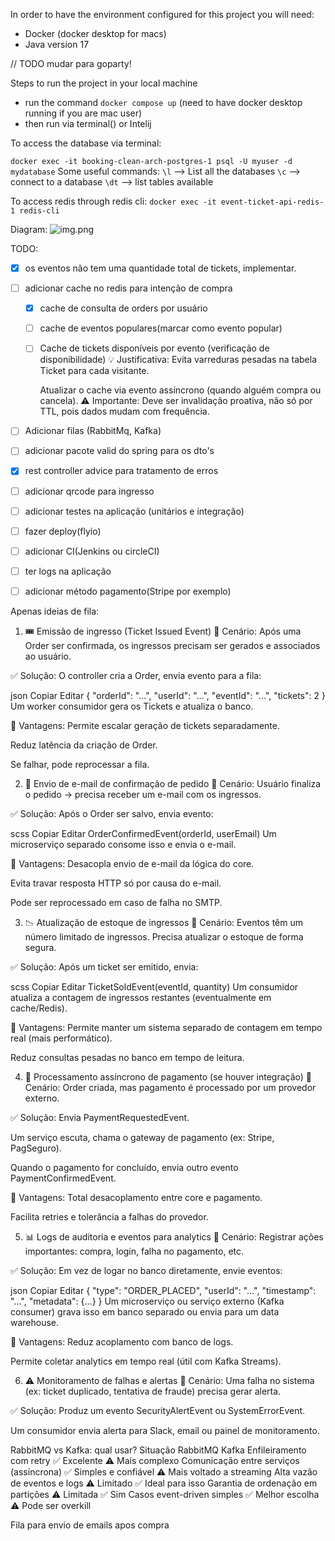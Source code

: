 In order to have the environment configured for this project you will need:

- Docker (docker desktop for macs)
- Java version 17

// TODO mudar para goparty!

Steps to run the project in your local machine
- run the command `docker compose up` (need to have docker desktop running if you are mac user)
- then run via terminal() or Intelij

To access the database via terminal:

` docker exec -it booking-clean-arch-postgres-1 psql -U myuser -d mydatabase
`
Some useful commands:
`\l` --> List all the databases
`\c` --> connect to a database
`\dt` --> list tables available

To access redis through redis cli:
`
docker exec -it event-ticket-api-redis-1 redis-cli
`

Diagram:
![img.png](img.png)

TODO:
- [x] os eventos não tem uma quantidade total de tickets, implementar.
- [ ] adicionar cache no redis para intenção de compra
  - [x] cache de consulta de orders por usuário
  - [ ] cache de eventos populares(marcar como evento popular)
  - [ ] Cache de tickets disponíveis por evento (verificação de disponibilidade) 
   💡 Justificativa:
    Evita varreduras pesadas na tabela Ticket para cada visitante.

    Atualizar o cache via evento assíncrono (quando alguém compra ou cancela).
    ⚠️ Importante:
    Deve ser invalidação proativa, não só por TTL, pois dados mudam com frequência.
- [ ] Adicionar filas (RabbitMq, Kafka)
- [ ] adicionar pacote valid do spring para os dto's
- [x] rest controller advice para tratamento de erros
- [ ] adicionar qrcode para ingresso
- [ ] adicionar testes na aplicação (unitários e integração)
- [ ] fazer deploy(flyio)
- [ ] adicionar CI(Jenkins ou circleCI)
- [ ] ter logs na aplicação
- [ ] adicionar método pagamento(Stripe por exemplo)



Apenas ideias de fila:
1. 🎟 Emissão de ingresso (Ticket Issued Event)
   📌 Cenário:
   Após uma Order ser confirmada, os ingressos precisam ser gerados e associados ao usuário.

✅ Solução:
O controller cria a Order, envia evento para a fila:

json
Copiar
Editar
{
"orderId": "...",
"userId": "...",
"eventId": "...",
"tickets": 2
}
Um worker consumidor gera os Tickets e atualiza o banco.

🎯 Vantagens:
Permite escalar geração de tickets separadamente.

Reduz latência da criação de Order.

Se falhar, pode reprocessar a fila.

2. 📩 Envio de e-mail de confirmação de pedido
   📌 Cenário:
   Usuário finaliza o pedido → precisa receber um e-mail com os ingressos.

✅ Solução:
Após o Order ser salvo, envia evento:

scss
Copiar
Editar
OrderConfirmedEvent(orderId, userEmail)
Um microserviço separado consome isso e envia o e-mail.

🎯 Vantagens:
Desacopla envio de e-mail da lógica do core.

Evita travar resposta HTTP só por causa do e-mail.

Pode ser reprocessado em caso de falha no SMTP.

3. 📉 Atualização de estoque de ingressos
   📌 Cenário:
   Eventos têm um número limitado de ingressos. Precisa atualizar o estoque de forma segura.

✅ Solução:
Após um ticket ser emitido, envia:

scss
Copiar
Editar
TicketSoldEvent(eventId, quantity)
Um consumidor atualiza a contagem de ingressos restantes (eventualmente em cache/Redis).

🎯 Vantagens:
Permite manter um sistema separado de contagem em tempo real (mais performático).

Reduz consultas pesadas no banco em tempo de leitura.

4. 🧾 Processamento assíncrono de pagamento (se houver integração)
   📌 Cenário:
   Order criada, mas pagamento é processado por um provedor externo.

✅ Solução:
Envia PaymentRequestedEvent.

Um serviço escuta, chama o gateway de pagamento (ex: Stripe, PagSeguro).

Quando o pagamento for concluído, envia outro evento PaymentConfirmedEvent.

🎯 Vantagens:
Total desacoplamento entre core e pagamento.

Facilita retries e tolerância a falhas do provedor.

5. 📊 Logs de auditoria e eventos para analytics
   📌 Cenário:
   Registrar ações importantes: compra, login, falha no pagamento, etc.

✅ Solução:
Em vez de logar no banco diretamente, envie eventos:

json
Copiar
Editar
{
"type": "ORDER_PLACED",
"userId": "...",
"timestamp": "...",
"metadata": {...}
}
Um microserviço ou serviço externo (Kafka consumer) grava isso em banco separado ou envia para um data warehouse.

🎯 Vantagens:
Reduz acoplamento com banco de logs.

Permite coletar analytics em tempo real (útil com Kafka Streams).

6. ⚠️ Monitoramento de falhas e alertas
   📌 Cenário:
   Uma falha no sistema (ex: ticket duplicado, tentativa de fraude) precisa gerar alerta.

✅ Solução:
Produz um evento SecurityAlertEvent ou SystemErrorEvent.

Um consumidor envia alerta para Slack, email ou painel de monitoramento.

RabbitMQ vs Kafka: qual usar?
Situação	RabbitMQ	Kafka
Enfileiramento com retry	✅ Excelente	⚠️ Mais complexo
Comunicação entre serviços (assíncrona)	✅ Simples e confiável	⚠️ Mais voltado a streaming
Alta vazão de eventos e logs	⚠️ Limitado	✅ Ideal para isso
Garantia de ordenação em partições	⚠️ Limitada	✅ Sim
Casos event-driven simples	✅ Melhor escolha	⚠️ Pode ser overkill


Fila para envio de emails apos compra 

